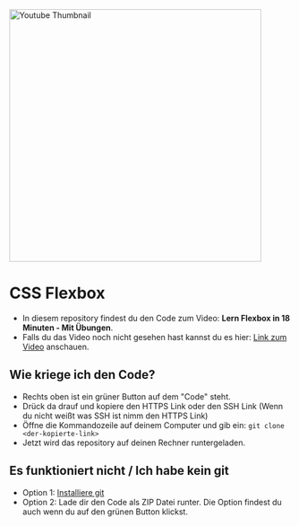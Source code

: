 
   
<img src="https://github.com/SchreibCode/css-flexbox/blob/main/img/css-flexbox.png" width="450" alt="Youtube Thumbnail"/>

# CSS Flexbox

- In diesem repository findest du den Code zum Video: **Lern Flexbox in 18 Minuten - Mit Übungen**.
- Falls du das Video noch nicht gesehen hast kannst du es hier:
  [Link zum Video](https://www.youtube.com/watch?v=VUCFWWdjl2M) anschauen.

## Wie kriege ich den Code?

- Rechts oben ist ein grüner Button auf dem "Code" steht.
- Drück da drauf und kopiere den HTTPS Link oder den SSH Link (Wenn du nicht weißt was SSH ist nimm den HTTPS Link)
- Öffne die Kommandozeile auf deinem Computer und gib ein: ```git clone <der-kopierte-link>```
- Jetzt wird das repository auf deinen Rechner runtergeladen.

## Es funktioniert nicht / Ich habe kein git

- Option 1: [Installiere git](https://www.atlassian.com/de/git/tutorials/install-git)
- Option 2: Lade dir den Code als ZIP Datei runter. Die Option findest du auch wenn du auf den grünen Button klickst.




